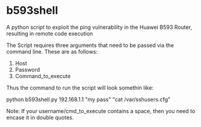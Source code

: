 # b593shell
A python script to exploit the ping vulnerability in the Huawei B593 Router, resulting in remote code execution

The Script requires three arguments that need to be passed via the command line. These are as follows:

1. Host
2. Password
3. Command_to_execute

Thus the command to run the script will look somethin like:

  python b593shell.py 192.168.1.1 "my pass" "cat /var/sshusers.cfg"

Note: If your username/cmd_to_execute contains a space, then you need to encase it in double quotes.
